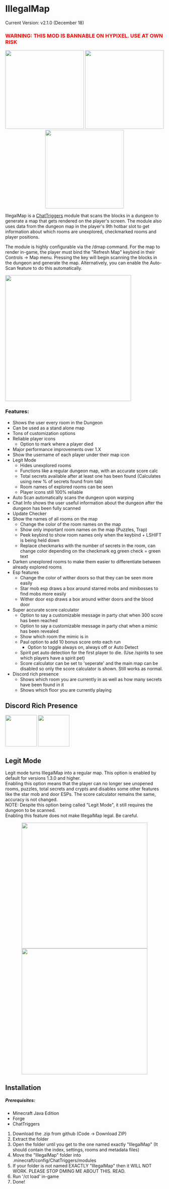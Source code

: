 # IllegalMap
Current Version: v2.1.0 (December 18)

<h3 style="color:red">WARNING: THIS MOD IS BANNABLE ON HYPIXEL. USE AT OWN RISK</h3>

<div class="row" align="center">
  <img src="https://i.imgur.com/X6BeD16.png" height="250" />
  <img src="https://i.imgur.com/D8iSbGU.png" height="250"/>
  <img src="https://i.imgur.com/s2yV3GH.png" height="250"/>
</div>

IllegalMap is a [ChatTriggers](https://chattriggers.com) module that scans the blocks in a dungeon to generate a map that gets rendered on the player's screen. The module also uses data from the dungeon map in the player's 9th hotbar slot to get information about which rooms are unexplored, checkmarked rooms and player positions.

The module is highly configurable via the /dmap command. For the map to render in-game, the player must bind the "Refresh Map" keybind in their Controls -> Map menu. Pressing the key will begin scanning the blocks in the dungeon and generate the map. Alternatively, you can enable the Auto-Scan feature to do this automatically.

<img src="https://i.imgur.com/OBCf8l3.png" height=400/>

### Features:
- Shows the user every room in the Dungeon
- Can be used as a stand alone map
- Tons of customization options
- Reliable player icons
    - Option to mark where a player died
- Major performance improvements over 1.X
- Show the username of each player under their map icon
- Legit Mode
    - Hides unexplored rooms
    - Functions like a regular dungeon map, with an accurate score calc
    - Total secrets available after at least one has been found (Calculates using new % of secrets found from tab)
    - Room names of explored rooms can be seen
    - Player icons still 100% reliable
- Auto Scan automatically scans the dungeon upon warping
- Chat Info shows the user useful information about the dungeon after the dungeon has been fully scanned
- Update Checker
- Show the names of all rooms on the map
    - Change the color of the room names on the map
    - Show only important room names on the map (Puzzles, Trap)
    - Peek keybind to show room names only when the keybind + LSHIFT is being held down
    - Replace checkmarks with the number of secrets in the room, can change color depending on the checkmark eg green check = green text
- Darken unexplored rooms to make them easier to differentiate between already explored rooms
- Esp features
    - Change the color of wither doors so that they can be seen more easily
    - Star mob esp draws a box around starred mobs and minibosses to find mobs more easily
    - Wither door esp draws a box around wither doors and the blood door
- Super accurate score calculator
    - Option to say a customizable message in party chat when 300 score has been reached
    - Option to say a customizable message in party chat when a mimic has been revealed
    - Show which room the mimic is in
    - Paul option to add 10 bonus score onto each run
        - Option to toggle always on, always off or Auto Detect
    - Spirit pet auto detection for the first player to die. (Use /spirits to see which players have a spirit pet)
    - Score calculator can be set to 'seperate' and the main map can be disabled so only the score calculator is shown. Still works as normal.
- Discord rich presence
    - Shows which room you are currently in as well as how many secrets have been found in it 
    - Shows which floor you are currently playing

## Discord Rich Presence
<img src="https://i.imgur.com/grwsWh0.png" height="100"/>
<img src="https://i.imgur.com/ltywZua.png" height="100"/>


## Legit Mode
Legit mode turns IllegalMap into a regular map. This option is enabled by default for versions 1.3.0 and higher.<br>
Enabling this option means that the player can no longer see unopened rooms, puzzles, total secrets and crypts and disables some other features like the star mob and door ESPs. The score calculator remains the same, accuracy is not changed.<br>
NOTE: Despite this option being called "Legit Mode", it still requires the dungeon to be scanned.<br>
Enabling this feature does not make IllegalMap legal. Be careful.
<div class="row" align="center">
  <img src="https://i.imgur.com/WD5DX0D.png" height="400"/>
  <img src="https://i.imgur.com/2pefIJD.png" height="400"/>
  </div>

## Installation
##### Prerequisites:
- Minecraft Java Edition
- Forge
- ChatTriggers

1. Download the .zip from github (Code -> Download ZIP)
2. Extract the folder
3. Open the folder until you get to the one named exactly "IllegalMap" (It should contain the index, settings, rooms and metadata files)
4. Move the "IllegalMap" folder into .minecraft/config/ChatTriggers/modules
5. If your folder is not named EXACTLY "IllegalMap" then it WILL NOT WORK. PLEASE STOP DMING ME ABOUT THIS. READ.
6. Run '/ct load' in-game
7. Done!
